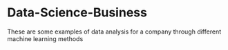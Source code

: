 # Data-Science-Business
These are some examples of data analysis for a company through different machine learning methods
